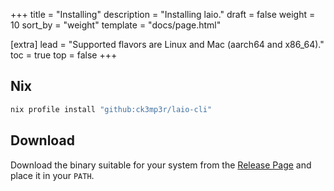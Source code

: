 +++
title = "Installing"
description = "Installing laio."
draft = false
weight = 10
sort_by = "weight"
template = "docs/page.html"

[extra]
lead = "Supported flavors are Linux and Mac (aarch64 and x86_64)."
toc = true
top = false
+++

## Nix

```bash
nix profile install "github:ck3mp3r/laio-cli"
```

## Download

Download the binary suitable for your system from the [Release Page](https://github.com/ck3mp3r/laio-cli/releases)
and place it in your `PATH`.
